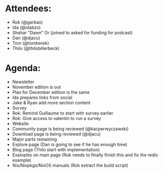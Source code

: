 # Attendees:
- Rok (@garbas)
- Ida (@idabzo)
- Shahar “Dawn” Or (joined to asked for funding for podcast)
- Dan (@djacu)
- Tom (@tomberek)
- Thilo (@thilobillerbeck)
# Agenda:
- Newsletter
- November edition is out
- Plan for December edition is the same
- Ida prepares links from social
- Jake & Ryan add more section content
- Survey
- Rok: Remind Guillaume to start with survey earlier
- Rok: Give access to valentin to run a survey
- Website
- Community page is being reviewed (@kacperwyczawski)
- Download page is being reviewed (@djacu)
- Major parts remaining
- Explore page (Dan is going to see if he has enough time)
- Blog page (Thilo start with implementation)
- Examples on main page (Rok needs to finally finish this and fix the redis example)
- Nix/Nixpkgs/NixOS manuals (Rok extract the build script)
